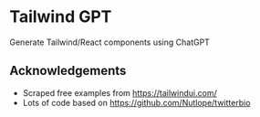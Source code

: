 # Tailwind GPT

Generate Tailwind/React components using ChatGPT

## Acknowledgements

- Scraped free examples from https://tailwindui.com/
- Lots of code based on https://github.com/Nutlope/twitterbio
